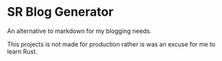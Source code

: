 # SR Blog Generator

An alternative to markdown for my blogging needs.

This projects is not made for production rather is was an excuse for me to learn Rust.
